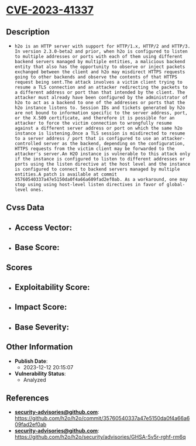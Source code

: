 
# [CVE-2023-41337](https://cve.mitre.org/cgi-bin/cvename.cgi?name=CVE-2023-41337)

## Description

- `h2o is an HTTP server with support for HTTP/1.x, HTTP/2 and HTTP/3. In version 2.3.0-beta2 and prior, when h2o is configured to listen to multiple addresses or ports with each of them using different backend servers managed by multiple entities, a malicious backend entity that also has the opportunity to observe or inject packets exchanged between the client and h2o may misdirect HTTPS requests going to other backends and observe the contents of that HTTPS request being sent.The attack involves a victim client trying to resume a TLS connection and an attacker redirecting the packets to a different address or port than that intended by the client. The attacker must already have been configured by the administrator of h2o to act as a backend to one of the addresses or ports that the h2o instance listens to. Session IDs and tickets generated by h2o are not bound to information specific to the server address, port, or the X.509 certificate, and therefore it is possible for an attacker to force the victim connection to wrongfully resume against a different server address or port on which the same h2o instance is listening.Once a TLS session is misdirected to resume to a server address / port that is configured to use an attacker-controlled server as the backend, depending on the configuration, HTTPS requests from the victim client may be forwarded to the attacker's server.An H2O instance is vulnerable to this attack only if the instance is configured to listen to different addresses or ports using the listen directive at the host level and the instance is configured to connect to backend servers managed by multiple entities.A patch is available at commit 35760540337a47e5150da0f4a66a609fad2ef0ab. As a workaround, one may stop using using host-level listen directives in favor of global-level ones.`

## Cvss Data

- **Access Vector**:
  - 
- **Base Score**:
  - 

## Scores

- **Exploitability Score**:
  - 
- **Impact Score**:
  - 
- **Base Severity**:
  - 

## Other Information

- **Publish Date**:
  - 2023-12-12 20:15:07
- **Vulnerability Status**:
  - Analyzed

## References

- **security-advisories@github.com**: https://github.com/h2o/h2o/commit/35760540337a47e5150da0f4a66a609fad2ef0ab
- **security-advisories@github.com**: https://github.com/h2o/h2o/security/advisories/GHSA-5v5r-rghf-rm6q
